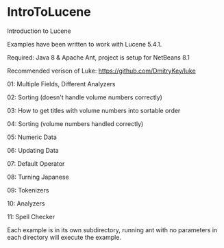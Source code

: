 # IntroToLucene
Introduction to Lucene

Examples have been written to work with Lucene 5.4.1.

Required: Java 8 & Apache Ant, project is setup for NetBeans 8.1

Recommended verison of Luke: https://github.com/DmitryKey/luke

01: Multiple Fields, Different Analyzers

02: Sorting (doesn't handle volume numbers correctly)

03: How to get titles with volume numbers into sortable order

04: Sorting (volume numbers handled correctly)

05: Numeric Data

06: Updating Data

07: Default Operator

08: Turning Japanese

09: Tokenizers

10: Analyzers

11: Spell Checker

Each example is in its own subdirectory, running ant with no parameters in each directory will execute the example.
